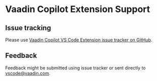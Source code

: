 # Vaadin Copilot Extension Support

## Issue tracking

Please use [Vaadin Copilot VS Code Extension issue tracker on GitHub](https://github.com/vaadin/vscode-plugin/issues).

## Feedback

Feedback might be submitted using issue tracker or sent directly to vscode@vaadin.com.